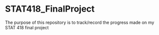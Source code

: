 # STAT418_FinalProject
The purpose of this repository is to track/record the progress made on my STAT 418 final project
